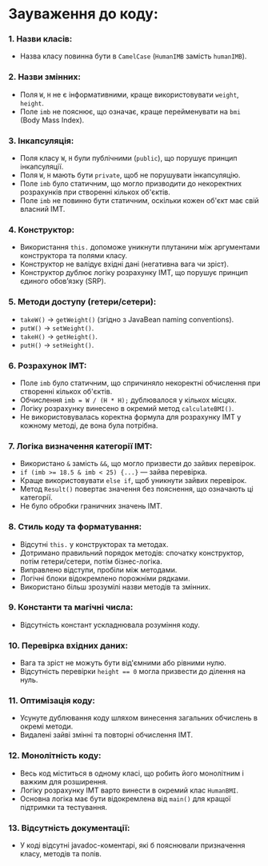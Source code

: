 # Зауваження до коду:

### 1. **Назви класів**:
- Назва класу повинна бути в `CamelCase` (`HumanIMB` замість `humanIMB`).

### 2. **Назви змінних**:
- Поля `W`, `H` не є інформативними, краще використовувати `weight`, `height`.
- Поле `imb` не пояснює, що означає, краще перейменувати на `bmi` (Body Mass Index).

### 3. **Інкапсуляція**:
- Поля класу `W`, `H` були публічними (`public`), що порушує принцип інкапсуляції.
- Поля `W`, `H` мають бути `private`, щоб не порушувати інкапсуляцію.
- Поле `imb` було статичним, що могло призводити до некоректних розрахунків при створенні кількох об'єктів.
- Поле `imb` не повинно бути статичним, оскільки кожен об'єкт має свій власний ІМТ.

### 4. **Конструктор**:
- Використання `this.` допоможе уникнути плутанини між аргументами конструктора та полями класу.
- Конструктор не валідує вхідні дані (негативна вага чи зріст).
- Конструктор дублює логіку розрахунку ІМТ, що порушує принцип єдиного обов’язку (SRP).

### 5. **Методи доступу (гетери/сетери)**:
- `takeW()` → `getWeight()` (згідно з JavaBean naming conventions).
- `putW()` → `setWeight()`.
- `takeH()` → `getHeight()`.
- `putH()` → `setHeight()`.

### 6. **Розрахунок ІМТ**:
- Поле `imb` було статичним, що спричиняло некоректні обчислення при створенні кількох об'єктів.
- Обчислення `imb = W / (H * H);` дублювалося у кількох місцях.
- Логіку розрахунку винесено в окремий метод `calculateBMI()`.
- Не використовувалась коректна формула для розрахунку ІМТ у кожному методі, де вона була потрібна.

### 7. **Логіка визначення категорії ІМТ**:
- Використано `&` замість `&&`, що могло призвести до зайвих перевірок.
- `if (imb >= 18.5 & imb < 25) {...}` — зайва перевірка.
- Краще використовувати `else if`, щоб уникнути зайвих перевірок.
- Метод `Result()` повертає значення без пояснення, що означають ці категорії.
- Не було обробки граничних значень ІМТ.

### 8. **Стиль коду та форматування**:
- Відсутні `this.` у конструкторах та методах.
- Дотримано правильний порядок методів: спочатку конструктор, потім гетери/сетери, потім бізнес-логіка.
- Виправлено відступи, пробіли між методами.
- Логічні блоки відокремлено порожніми рядками.
- Використано більш зрозумілі назви методів та змінних.

### 9. **Константи та магічні числа**:
- Відсутність констант ускладнювала розуміння коду.

### 10. **Перевірка вхідних даних**:
- Вага та зріст не можуть бути від'ємними або рівними нулю.
- Відсутність перевірки `height == 0` могла призвести до ділення на нуль.

### 11. **Оптимізація коду**:
- Усунуте дублювання коду шляхом винесення загальних обчислень в окремі методи.
- Видалені зайві змінні та повторні обчислення ІМТ.

### 12. **Монолітність коду**:
- Весь код міститься в одному класі, що робить його монолітним і важким для розширення.
- Логіку розрахунку ІМТ варто винести в окремий клас `HumanBMI`.
- Основна логіка має бути відокремлена від `main()` для кращої підтримки та тестування.

### 13. **Відсутність документації**:
- У коді відсутні javadoc-коментарі, які б пояснювали призначення класу, методів та полів.
